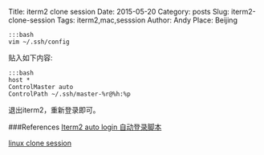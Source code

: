 Title: iterm2 clone session
Date: 2015-05-20
Category: posts
Slug: iterm2-clone-session
Tags: iterm2,mac,sesssion
Author: Andy
Place: Beijing

    :::bash
    vim ~/.ssh/config
    
贴入如下内容:

    :::bash
    host *
    ControlMaster auto
    ControlPath ~/.ssh/master-%r@%h:%p
    
退出iterm2，重新登录即可。






###References
[Iterm2 auto login 自动登录脚本](http://www.dbathink.com/2012/10/iterm2-auto-automatic-login-log-on-script/)

[linux clone session](http://laughingchs.iteye.com/blog/1317703)


